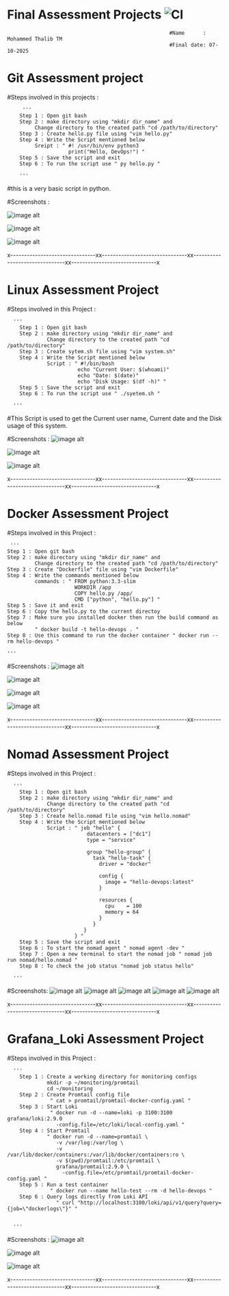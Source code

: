 # Final Assessment Projects ![CI](https://github.com/thalib-dev/devops-intern-final/actions/workflows/ci.yml/badge.svg)
                                                         #Name      : Mohammed Thalib TM
                                                         #Final date: 07-10-2025
# Git Assessment project
  #Steps involved in this projects :
        
         '''
        Step 1 : Open git bash
        Step 2 : make directory using "mkdir dir_name" and 
             Change directory to the created path "cd /path/to/directory"
        Step 3 : Create hello.py file using "vim hello.py"
        Step 4 : Write the Script mentioned below
             Sreipt : " #! /usr/bin/env python3
                        print("Hello, DevOps!") "
        Step 5 : Save the script and exit
        Step 6 : To run the script use " py hello.py "
  
        '''
  #this is a very basic script in python.

  #Screenshots :
  
   ![image alt](https://github.com/thalib-dev/devops-intern-final/blob/61cf6182fa6cff9ae76f8ebc5b882045f91acf5c/Git_Project/Screenshots/git.png)

   ![image alt](https://github.com/thalib-dev/devops-intern-final/blob/61cf6182fa6cff9ae76f8ebc5b882045f91acf5c/Git_Project/Screenshots/git1.png)

   ![image alt](https://github.com/thalib-dev/devops-intern-final/blob/61cf6182fa6cff9ae76f8ebc5b882045f91acf5c/Git_Project/Screenshots/git2.png)
   
x-------------------------------xx-------------------------------xx-------------------------------xx-------------------------------x

# Linux Assessment Project                                                                                        
   #Steps involved in this Project :
      
      '''
        Step 1 : Open git bash
        Step 2 : make directory using "mkdir dir_name" and 
                 Change directory to the created path "cd /path/to/directory"
        Step 3 : Create sytem.sh file using "vim system.sh"
        Step 4 : Write the Script mentioned below
                 Script : " #!/bin/bash
                           echo "Current User: $(whoami)"
                           echo "Date: $(date)"
                           echo "Disk Usage: $(df -h)" "
        Step 5 : Save the script and exit
        Step 6 : To run the script use " ./syetem.sh "
      
      '''

  #This Script is used to get the Current user name, Current date and the Disk usage of this system. 

  #Screenshots :
   ![image alt](https://github.com/thalib-dev/devops-intern-final/blob/9b2f9df284fab543de4a2f693964a491826b6d2d/screenshots/linux.png)

   ![image alt](https://github.com/thalib-dev/devops-intern-final/blob/9b2f9df284fab543de4a2f693964a491826b6d2d/screenshots/linux%201.png)

   ![image alt](https://github.com/thalib-dev/devops-intern-final/blob/9b2f9df284fab543de4a2f693964a491826b6d2d/screenshots/linux%202.png)

   x-------------------------------xx-------------------------------xx-------------------------------xx-------------------------------x

# Docker Assessment Project
   #Steps involved in this Project :
    
     '''
    Step 1 : Open git bash
    Step 2 : make directory using "mkdir dir_name" and 
             Change directory to the created path "cd /path/to/directory"
    Step 3 : Create "Dockerfile" file using "vim Dockerfile"
    Step 4 : Write the commands mentioned below
             commands : " FROM python:3.3-slim
                          WORKDIR /app
                          COPY hello.py /app/
                          CMD ["python", "hello.py"] "
    Step 5 : Save it and exit
    Step 6 : Copy the hello.py to the current directoy
    Step 7 : Make sure you installed docker then run the build command as below
             " docker build -t hello-devops . "
    Step 8 : Use this command to run the docker container " docker run --rm hello-devops "
  
    '''

  #Screenshots :
  ![image alt](https://github.com/thalib-dev/devops-intern-final/blob/938f4f4cda7f6f5875ea268dd0f0dc7f19d06930/Docker_Project/Screenshots/docker.png)

  ![image alt](https://github.com/thalib-dev/devops-intern-final/blob/938f4f4cda7f6f5875ea268dd0f0dc7f19d06930/Docker_Project/Screenshots/docker1.png)

  ![image alt](https://github.com/thalib-dev/devops-intern-final/blob/938f4f4cda7f6f5875ea268dd0f0dc7f19d06930/Docker_Project/Screenshots/docker3.png)

  ![image alt](https://github.com/thalib-dev/devops-intern-final/blob/938f4f4cda7f6f5875ea268dd0f0dc7f19d06930/Docker_Project/Screenshots/docker4.png)
  
x-------------------------------xx-------------------------------xx-------------------------------xx-------------------------------x
# Nomad Assessment Project    
   #Steps involved in this Project :
      
      '''
        Step 1 : Open git bash
        Step 2 : make directory using "mkdir dir_name" and 
                 Change directory to the created path "cd /path/to/directory"
        Step 3 : Create hello.nomad file using "vim hello.nomad"
        Step 4 : Write the Script mentioned below
                 Script : " job "hello" {
                              datacenters = ["dc1"]
                              type = "service"

                              group "hello-group" {
                                task "hello-task" {
                                  driver = "docker"

                                  config {
                                    image = "hello-devops:latest"
                                  }

                                  resources {
                                    cpu    = 100
                                    memory = 64
                                  }
                                }
                             }
                          } "
        Step 5 : Save the script and exit
        Step 6 : To start the nomad agent " nomad agent -dev "
        Step 7 : Open a new terminal to start the nomad job " nomad job run nomad/hello.nomad "
        Step 8 : To check the job status "nomad job status hello"
        
      '''
#Screenshots:
![image alt](https://github.com/thalib-dev/devops-intern-final/blob/5273d02febaf075f6d5398708ec5ef50bc350469/Nomad_Project/Screenshots/nomad.png)
![image alt](https://github.com/thalib-dev/devops-intern-final/blob/5273d02febaf075f6d5398708ec5ef50bc350469/Nomad_Project/Screenshots/nomad1.png)
![image alt](https://github.com/thalib-dev/devops-intern-final/blob/5273d02febaf075f6d5398708ec5ef50bc350469/Nomad_Project/Screenshots/nomad2.png)
![image alt](https://github.com/thalib-dev/devops-intern-final/blob/5273d02febaf075f6d5398708ec5ef50bc350469/Nomad_Project/Screenshots/nomad3.png)
![image alt](https://github.com/thalib-dev/devops-intern-final/blob/5273d02febaf075f6d5398708ec5ef50bc350469/Nomad_Project/Screenshots/nomad4.png)

x-------------------------------xx-------------------------------xx-------------------------------xx-------------------------------x

# Grafana_Loki Assessment Project
   #Steps involved in this Project :
      
      '''
        Step 1 : Create a working directory for monitoring configs
                 mkdir -p ~/monitoring/promtail
                 cd ~/monitoring
        Step 2 : Create Promtail config file
                  " cat > promtail/promtail-docker-config.yaml "
        Step 3 : Start Loki
                  " docker run -d --name=loki -p 3100:3100 grafana/loki:2.9.0 
                    -config.file=/etc/loki/local-config.yaml "
        Step 4 : Start Promtail
                 " docker run -d --name=promtail \
                    -v /var/log:/var/log \
                    -v /var/lib/docker/containers:/var/lib/docker/containers:ro \
                    -v $(pwd)/promtail:/etc/promtail \
                    grafana/promtail:2.9.0 \
                      -config.file=/etc/promtail/promtail-docker-config.yaml "
        Step 5 : Run a test container
                  " docker run --name hello-test --rm -d hello-devops "
        Step 6 : Query logs directly from Loki API
                    " curl "http://localhost:3100/loki/api/v1/query?query={job=\"dockerlogs\"}" "

      
      '''


  #Screenshots :
   ![image alt](https://github.com/thalib-dev/devops-intern-final/blob/301a82690585b16e95cf8f06282bc0d354530050/Grafana_Loki_Project/Screenshots/gl.png)

   ![image alt](https://github.com/thalib-dev/devops-intern-final/blob/301a82690585b16e95cf8f06282bc0d354530050/Grafana_Loki_Project/Screenshots/gl1.png)

   ![image alt](https://github.com/thalib-dev/devops-intern-final/blob/301a82690585b16e95cf8f06282bc0d354530050/Grafana_Loki_Project/Screenshots/gl2.png)

x-------------------------------xx-------------------------------xx-------------------------------xx-------------------------------x

